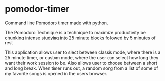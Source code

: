 # pomodor-timer
Command line Pomodoro timer made with python. 

The Pomodoro Technique is a technique to maximize productivity be chunking intense studying into 25 minute blocks followed by 5 minutes of rest 

This application allows user to slect between classis mode, where there is a 25 minute timer, or custom mode, where the user can select how long they want their work session to be.
Also allows user to choose between a short and long break. 
When timer runs out, a random song from a list of some of my favorite songs is opened in the users browser. 

